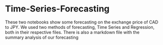 # Time-Series-Forecasting

These two notebooks show some forecasting on the exchange price of CAD to JPY. We used two methods of forecasting, Time Series and  Regression, both in their respective files. There is also a markdown file with the summary analysis of our forecasting